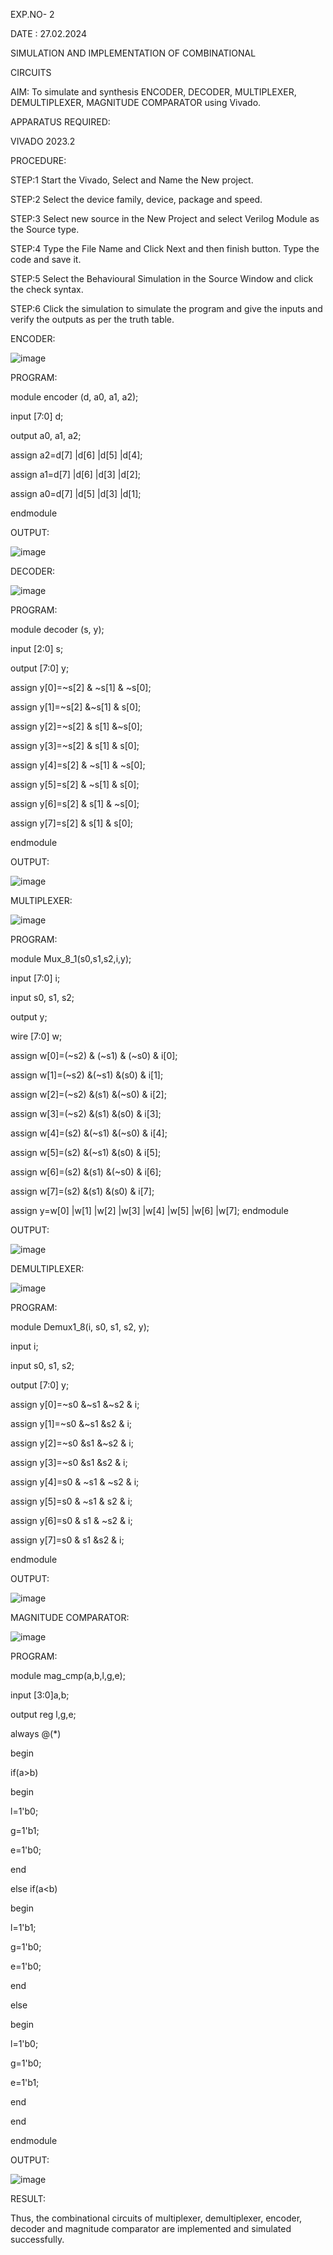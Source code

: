 EXP.NO- 2

DATE : 27.02.2024

SIMULATION AND IMPLEMENTATION OF COMBINATIONAL

CIRCUITS

AIM: To simulate and synthesis ENCODER, DECODER, MULTIPLEXER, DEMULTIPLEXER, MAGNITUDE COMPARATOR using Vivado.

APPARATUS REQUIRED:

VIVADO 2023.2

PROCEDURE:

STEP:1 Start the Vivado, Select and Name the New project.

STEP:2 Select the device family, device, package and speed.

STEP:3 Select new source in the New Project and select Verilog Module as the Source type.

STEP:4 Type the File Name and Click Next and then finish button. Type the code and save it.

STEP:5 Select the Behavioural Simulation in the Source Window and click the check syntax.

STEP:6 Click the simulation to simulate the program and give the inputs and verify the outputs as per the truth table.
 
ENCODER:


![image](https://github.com/Padmeshwaraan/VLSI-Experiments-2/assets/160568747/e0782915-4944-4671-98d5-4318722cca2d)


PROGRAM:

module encoder (d, a0, a1, a2);

input [7:0] d;

output a0, a1, a2;

assign a2=d[7] |d[6] |d[5] |d[4];

assign a1=d[7] |d[6] |d[3] |d[2];

assign a0=d[7] |d[5] |d[3] |d[1];

endmodule

OUTPUT:


![image](https://github.com/Padmeshwaraan/VLSI-Experiments-2/assets/160568747/3762bfde-1a84-4854-a5b4-8bccd615f4a6)


DECODER:


![image](https://github.com/Padmeshwaraan/VLSI-Experiments-2/assets/160568747/abd7d5ac-a11a-4126-b573-454d1af1d8b3)


PROGRAM:

module decoder (s, y);

input [2:0] s;

output [7:0] y;

assign y[0]=~s[2] & ~s[1] & ~s[0];

assign y[1]=~s[2] &~s[1] & s[0];

assign y[2]=~s[2] & s[1] &~s[0];

assign y[3]=~s[2] & s[1] & s[0];

assign y[4]=s[2] & ~s[1] & ~s[0];

assign y[5]=s[2] & ~s[1] & s[0];

assign y[6]=s[2] & s[1] & ~s[0];

assign y[7]=s[2] & s[1] & s[0];

endmodule
 
OUTPUT:


![image](https://github.com/Padmeshwaraan/VLSI-Experiments-2/assets/160568747/a2c1a4bc-dcdd-46c9-85fe-c5eb73adc44f)


MULTIPLEXER:


![image](https://github.com/Padmeshwaraan/VLSI-Experiments-2/assets/160568747/05b177a1-370c-4499-a01d-67ba3c2c4725)


PROGRAM:

module Mux_8_1(s0,s1,s2,i,y);

input [7:0] i;

input s0, s1, s2;

output y;

wire [7:0] w;

assign w[0]=(~s2) & (~s1) & (~s0) & i[0];

assign w[1]=(~s2) &(~s1) &(s0) & i[1];

assign w[2]=(~s2) &(s1) &(~s0) & i[2];

assign w[3]=(~s2) &(s1) &(s0) & i[3];

assign w[4]=(s2) &(~s1) &(~s0) & i[4];

assign w[5]=(s2) &(~s1) &(s0) & i[5];

assign w[6]=(s2) &(s1) &(~s0) & i[6];

assign w[7]=(s2) &(s1) &(s0) & i[7];

assign y=w[0] |w[1] |w[2] |w[3] |w[4] |w[5] |w[6] |w[7]; endmodule


OUTPUT:


![image](https://github.com/Padmeshwaraan/VLSI-Experiments-2/assets/160568747/bb240e09-5b51-4db3-9e9a-c5836caa97e0)


DEMULTIPLEXER:


![image](https://github.com/Padmeshwaraan/VLSI-Experiments-2/assets/160568747/5870a9a6-f660-4322-9f57-b77d3a048690)


PROGRAM:

module Demux1_8(i, s0, s1, s2, y);

input i;

input s0, s1, s2;

output [7:0] y;

assign y[0]=~s0 &~s1 &~s2 & i;

assign y[1]=~s0 &~s1 &s2 & i;

assign y[2]=~s0 &s1 &~s2 & i;

assign y[3]=~s0 &s1 &s2 & i;

assign y[4]=s0 & ~s1 & ~s2 & i;

assign y[5]=s0 & ~s1 & s2 & i;

assign y[6]=s0 & s1 & ~s2 & i;

assign y[7]=s0 & s1 &s2 & i;

endmodule
 
OUTPUT:


![image](https://github.com/Padmeshwaraan/VLSI-Experiments-2/assets/160568747/50db4592-be77-4d49-add1-8048b0c35e3f)


MAGNITUDE COMPARATOR:


![image](https://github.com/Padmeshwaraan/VLSI-Experiments-2/assets/160568747/5c8da2d4-5bf7-4e13-9045-997a07be30a6)


PROGRAM:

module mag_cmp(a,b,l,g,e);

input [3:0]a,b;

output reg l,g,e;

always @(*)
 
begin

if(a>b)

begin

l=1'b0;

g=1'b1;

e=1'b0;

end

else if(a<b)

begin

l=1'b1;

g=1'b0;

e=1'b0;

end

else

begin

l=1'b0;

g=1'b0;

e=1'b1;

end

end

endmodule
 

OUTPUT:


![image](https://github.com/Padmeshwaraan/VLSI-Experiments-2/assets/160568747/7e4f63e6-fd5d-48d9-a62e-68a08f0a3ece)


RESULT:

Thus, the combinational circuits of multiplexer, demultiplexer, encoder, decoder and magnitude comparator are implemented and simulated successfully.
